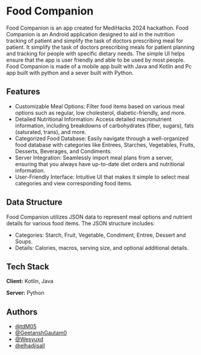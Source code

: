 
# Food Companion

Food Companion is an app created for MediHacks 2024 hackathon. Food Companion is an Android application designed to aid in the  nutrition tracking of patient and simplify the task of doctors prescribing meal for patient. It simplify the task of doctors prescribing meals for patient planning and tracking for people with specific dietary needs. The simple UI helps ensure that the app is user friendly and able to be used by most people. Food Companion is made of a mobile app built with Java and Kotlin and Pc app built with python and a sever built with Python.


## Features
- Customizable Meal Options: Filter food items based on various meal options such as regular, low cholesterol, diabetic-friendly, and more.
- Detailed Nutritional Information: Access detailed macronutrient information, including breakdowns of carbohydrates (fiber, sugars), fats (saturated, trans), and more.
- Categorized Food Database: Easily navigate through a well-organized food database with categories like Entrees, Starches, Vegetables, Fruits, Desserts, Beverages, and Condiments.
- Server Integration: Seamlessly import meal plans from a server, ensuring that you always have up-to-date diet orders and nutritional information.
- User-Friendly Interface: Intuitive UI that makes it simple to select meal categories and view corresponding food items.
## Data Structure

Food Companion utilizes JSON data to represent meal options and nutrient details for various food items. The JSON structure includes:

- Categories: Starch, Fruit, Vegetable, Condiment, Entree, Dessert and Soups.
- Details: Calories, macros, serving size, and optional additional details.
## Tech Stack

**Client:** Kotlin, Java

**Server:**  Python


## Authors

- [@tdM05](https://www.github.com/tdM05)
- [@GeetanshGautam0](https://www.github.com/GeetanshGautam0)
- [@Wesyuxd](https://www.github.com/Wesyuxd)
- [@elhadjisall](https://www.github.com/elhadjisall)


